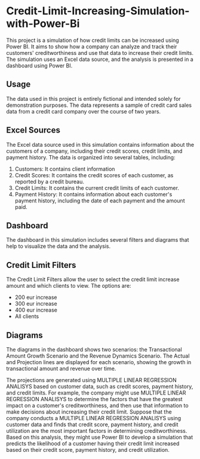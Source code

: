 # Credit-Limit-Increasing-Simulation-with-Power-Bi

This project is a simulation of how credit limits can be increased using Power BI. It aims to show how a company can analyze and track their customers' creditworthiness and use that data to increase their credit limits. The simulation uses an Excel data source, and the analysis is presented in a dashboard using Power BI.

## Usage

The data used in this project is entirely fictional and intended solely for demonstration purposes. The data represents a sample of credit card sales data from a credit card company over the course of two years.

## Excel Sources

The Excel data source used in this simulation contains information about the customers of a company, including their credit scores, credit limits, and payment history. The data is organized into several tables, including:

1. 	Customers: It contains client information
2.	Credit Scores: It contains the credit scores of each customer, as reported by a credit bureau.
3.	Credit Limits: It contains the current credit limits of each customer.
4.	Payment History: It contains information about each customer's payment history, including the date of each payment and the amount paid.

## Dashboard

The dashboard in this simulation includes several filters and diagrams that help to visualize the data and the analysis.

## Credit Limit Filters

The Credit Limit Filters allow the user to select the credit limit increase amount and which clients to view. The options are:

- 200 eur increase
- 300 eur increase
- 400 eur increase
- All clients

## Diagrams 

The diagrams in the dashboard shows two scenarios: the Transactional Amount Growth Scenario and the Revenue Dynamics Scenario. The Actual and Projection lines are displayed for each scenario, showing the growth in transactional amount and revenue over time. 

The projections are generated using MULTIPLE LINEAR REGRESSION ANALISYS based on customer data, such as credit scores, payment history, and credit limits. 
For example, the company might use MULTIPLE LINEAR REGRESSION ANALISYS to determine the factors that have the greatest impact on a customer's creditworthiness, and then use that information to make decisions about increasing their credit limit.
Suppose that the company conducts a MULTIPLE LINEAR REGRESSION ANALISYS using customer data and finds that credit score, payment history, and credit utilization are the most important factors in determining creditworthiness. Based on this analysis, they might use Power BI to develop a simulation that predicts the likelihood of a customer having their credit limit increased based on their credit score, payment history, and credit utilization.

